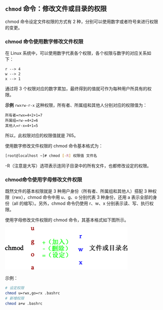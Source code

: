 ## `chmod` 命令：修改文件或目录的权限

chmod 命令设定文件权限的方式有 2 种，分别可以使用数字或者符号来进行权限的变更。

### chmod 命令使用数字修改文件权限

在 Linux 系统中，可以使用数字代表各个权限，各个权限与数字的对应关系如下：

```
r --> 4
w --> 2
x --> 1
```

通过将 3 个权限对应的数字累加，最终得到的值就可作为每种用户所具有的权限。

**示例** `rwxrw-r-x` 这种权限，所有者、所属组和其他人分别对应的权限值为：

```
所有者=rwx=4+2+1=7
所属组=rw-=4+2=6
其他人=r-x=4+1=5
```

所以，此权限对应的权限值就是 765。

使用数字修改文件权限的 chmod 命令基本格式为：

```bash
[root@localhost ~]# chmod [-R] 权限值 文件名
```

-R（注意是大写）选项表示连同子目录中的所有文件，也都修改设定的权限。

### chmod命令使用字母修改文件权限

既然文件的基本权限就是 3 种用户身份（所有者、所属组和其他人）搭配 3 种权限（rwx），chmod 命令中用 u、g、o 分别代表 3 种身份，还用 a 表示全部的身份（all 的缩写）。另外，chmod 命令仍使用 r、w、x 分别表示读、写、执行权限。

使用字母修改文件权限的 chmod 命令，其基本格式如下图所示。

![](images/修改文件或目录的权限-20210522150043.png)

示例：

```bash
# 设定权限
chmod u=rwx,go=rx .bashrc
# 新增权限
chmod a+w .bashrc
```
